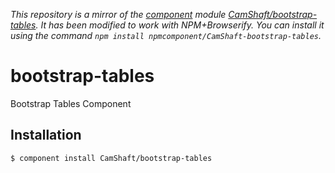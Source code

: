 *This repository is a mirror of the [component](http://component.io) module [CamShaft/bootstrap-tables](http://github.com/CamShaft/bootstrap-tables). It has been modified to work with NPM+Browserify. You can install it using the command `npm install npmcomponent/CamShaft-bootstrap-tables`.*

# bootstrap-tables

  Bootstrap Tables Component


## Installation

    $ component install CamShaft/bootstrap-tables
